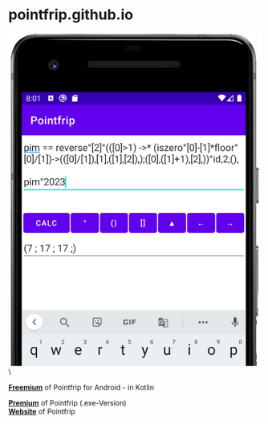# pointfrip.github.io

![Pointfrip](https://raw.githubusercontent.com/pointfrip/pointfrip.github.io/main/images/pixel2image.png) \

[**Freemium**](https://github.com/pointfrip/freemium) of Pointfrip for Android - in Kotlin


[**Premium**](https://github.com/metazip/pointfrip) of Pointfrip (.exe-Version) \
[**Website**](https://pointfree-interpreter.github.io/) of Pointfrip

